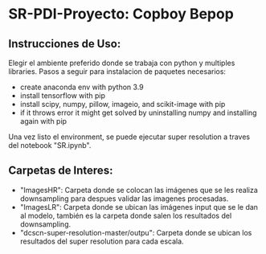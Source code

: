 # SR-PDI-Proyecto: Copboy Bepop

## Instrucciones de Uso:
Elegir el ambiente preferido donde se trabaja con python y multiples libraries.
Pasos a seguir para instalacion de paquetes necesarios:
- create anaconda env with python 3.9
- install tensorflow with pip
- install scipy, numpy, pillow, imageio, and scikit-image with pip
- if it throws error it might get solved by uninstalling numpy and installing again with pip

Una vez listo el environment, se puede ejecutar super resolution a traves del notebook "SR.ipynb".

## Carpetas de Interes:
- "ImagesHR": Carpeta donde se colocan las imágenes que se les realiza downsampling para despues validar las imagenes procesadas.
- "ImagesLR": Carpeta donde se ubican las imágenes input que se le dan al modelo, también es la carpeta donde salen los resultados del downsampling.
- "dcscn-super-resolution-master/outpu": Carpeta donde se ubican los resultados del super resolution para cada escala.
